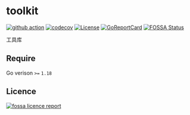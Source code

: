 # toolkit
[![github action](https://github.com/rtmzk/toolkit/actions/workflows/go.yaml/badge.svg)](https://github.com/rtmzk/toolkit)
[![codecov](https://codecov.io/gh/rtmzk/toolkit/branch/main/graph/badge.svg)](https://github.com/rtmzk/toolkit)
[![License](https://img.shields.io/badge/License-Apache_2.0-blue.svg)](https://opensource.org/licenses/Apache-2.0)
[![GoReportCard](https://img.shields.io/badge/go%20report-A+-brightgreen.svg?style=flat)](https://github.com/rtmzk/toolkit)
[![FOSSA Status](https://app.fossa.com/api/projects/git%2Bgithub.com%2Frtmzk%2Ftoolkit.svg?type=shield)](https://github.com/rtmzk/toolkit)

工具库

## Require
Go verison `>=` `1.18`


## Licence
[![fossa licence report](https://app.fossa.com/api/projects/git%2Bgithub.com%2Frtmzk%2Ftoolkit.svg?type=large)](https://app.fossa.com/api/projects/git%2Bgithub.com%2Frtmzk%2Ftoolkit.svg?type=large)